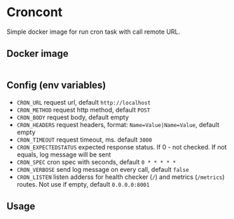 # Croncont 

Simple docker image for run cron task with call remote URL.

## Docker image

```
```

## Config (env variables)

- `CRON_URL` request url, default `http://localhost`
- `CRON_METHOD` request http method, default `POST`
- `CRON_BODY` request body, default empty
- `CRON_HEADERS` request headers, format: `Name=Value|Name=Value`, default empty
- `CRON_TIMEOUT` request timeout, ms. default `3000`
- `CRON_EXPECTEDSTATUS` expected response status. If 0 - not checked. If not equals, log message will be sent
- `CRON_SPEC` cron spec with seconds, default `0 * * * * *`
- `CRON_VERBOSE` send log message on every call, default `false`
- `CRON_LISTEN` listen adderss for health checker (`/`) and metrics (`/metrics`) routes. Not use if empty, default `0.0.0.0:8001`

## Usage